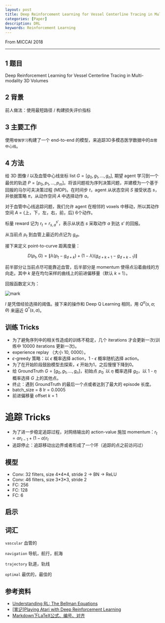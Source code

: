 ```yaml
---
layout: post
title: Deep Reinforcement Learning for Vessel Centerline Tracing in Multi-modality 3D Volumes
categories: [Paper]
description: DRL
keywords: Reinforcement Learning
---
```


From MICCAI 2018

---


## 1 题目
Deep Reinforcement Learning for Vessel Centerline Tracing in Multi-modality 3D Volumes

## 2 背景
前人做法：使用最短路径 / 构建损失评价指标

## 3 主要工作
使用`增强学习`构建了一个 end-to-end 的模型，来追踪3D多模态医学数据中的`血管中心线`。

## 4 方法
给 3D 图像 $I$ 以及血管中心线坐标 list $G = [g_{0}, g_{1}, ..., g_{n}]$, 期望 agent 学习到一个最优的轨迹 $P = [p_{0}, p_{1}, ..., p_{m}]$。将该问题视为序列决策问题，并建模为一个基于回报的马尔可夫决策过程 (MDP)。在时间步 $t$，agent 从状态空间 $S$ 接受状态 $s$，并依据策略 $\pi$，从动作空间 $A$ 中选择动作 $a$。

对于血管中心线追踪问题，我们允许 agent 在相邻的 voxels 中移动，所以其动作空间 $A$ = {上，下，左，右，前，后} 6个动作。

标量 reward 记为 $r_{t} = r_{s, a}^{s'}$，表示从状态 $s$ 采取动作 $a$ 到达 $s'$ 的回报。

从当前点 $p_{t}$ 到血管上最近的点记为 $g_{d}$。

接下来定义 point-to-curve 距离度量：

$$D(p_{t}, G) = \left \| \lambda (p_{t} - g_{d+k}) + (1-\lambda)(g_{d+k+1} - g_{d+k-1}) \right \| \tag{1}$$

前半部分让当前点尽可能靠近血管，后半部分是 momentum 使得点沿着曲线的方向走。其中 $k$ 是在均匀采样的曲线上的前进偏移量（默认 $k$ = 1）。

回报函数定义为：

![mark](http://pcxhsqn8a.bkt.clouddn.com/blog/180925/G8EFfLkGFf.png?imageslim)

$l$ 是凭借经验选择的阈值。接下来的操作和 Deep Q Learning 相同，用 $Q^{\pi}(s, a;\theta)$ 来逼近 $Q^{*}(s, a)$。


## 训练 Tricks
- 为了避免序列中的相关性造成的训练不稳定，几个 iterations 才会更新一次(训练中 10000 iterations 更新一次)。
- experience replay （大小 10, 0000）。
- $\epsilon$-greedy 策略：以 $\epsilon$ 概率选择 action，1 - $\epsilon$ 概率随机选择 action。
- 为了在开始阶段鼓励模型去探索，$\epsilon$ 开始为1，之后慢慢下降到0。
- 给 GroundTruth $G = [g_{0}, g_{1}, ..., g_{n}]$，初始点 $p_{0}^{'}$ 以 $\eta$ 概率选择 $g_{0}$，以 1 - $\eta$ 概率选择 $G$ 上的其他点。
- 终止：遇到 GroundTruth 的最后一个点或者达到了最大的 episode 长度。
- batch_size = 8 lr = 0.0005
- 前进偏移量 offset $k$ = 1
  
# 追踪 Tricks
- 为了进一步稳定追踪过程，对网络输出的 action-value 施加 momentum：$r_{t} = \alpha r_{t - 1} + (1- \alpha) r_{t}$
- 追踪停止：追踪移动出边界或者形成了一个环（追踪的点之前访问过）


## 模型
- Conv: 32 filters, size 4\*4\*4, stride 2 -> BN -> ReLU
- Conv: 46 filters, size 3\*3\*3, stride 2
- FC: 256
- FC: 128
- FC: 6


## 启示



## 词汇
`vascular` 血管的

`navigation` 导航，航行，航海

`trajectory` 轨道，轨线

`optimal` 最优的，最佳的

## 参考资料
- [Understanding RL: The Bellman Equations](https://joshgreaves.com/reinforcement-learning/understanding-rl-the-bellman-equations/)
- [[笔记]Playing Atari with Deep Reinforcement Learning](https://junmo1215.github.io/paper/2017/11/03/Note-Playing-Atari-with-Deep-Reinforcement-Learning.html)
- [Markdown下LaTeX公式、编号、对齐](https://www.zybuluo.com/fyywy520/note/82980)